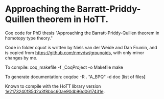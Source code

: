 # Approaching the Barratt-Priddy-Quillen theorem in HoTT.
Coq code for PhD thesis "Approaching the Barratt-Priddy-Quillen theorem in homotopy type theory."

Code in folder cquot is written by Niels van der Weide and Dan Frumin, and is copied from https://github.com/nmvdw/groupoids, with only minor changes by me.


To compile:
coq_makefile -f _CoqProject -o Makefile
make

To generate documentation:
coqdoc -R . "A_BPQ" -d doc [list of files]

Known to compile with the HoTT library version [1e2173240f85d2a3f8bbc60ae90db96d0617431e](https://github.com/HoTT/HoTT/commit/d79a5b50196a0c101eb192830620cabe2eaa1781).
